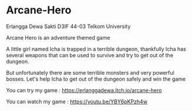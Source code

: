 # Arcane-Hero
Erlangga Dewa Sakti
D3IF 44-03 Telkom University

Arcane Hero is an adventure themed game

A little girl named Icha is trapped in a terrible dungeon, thankfully Icha has several weapons that can be used to survive and try to get out of the dungeon.

But unfortunately there are some terrible monsters and very powerful bosses. Let's help Icha to get out of the dungeon safely and win the game

You can try my game :
https://erlanggadewa.itch.io/arcane-hero

You can watch my game :
https://youtu.be/YBY6pKPzh4w
